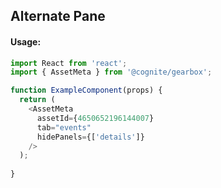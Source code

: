## Alternate Pane 

<!-- STORY -->

#### Usage:

```typescript jsx
import React from 'react';
import { AssetMeta } from '@cognite/gearbox';

function ExampleComponent(props) {
  return (
    <AssetMeta 
      assetId={4650652196144007}
      tab="events"
      hidePanels={['details']}
    />
  );
  
}
```
